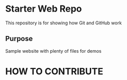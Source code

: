 # Starter Web Repo

This repository is for showing how Git and GitHub work

## Purpose

Sample website with plenty of files for demos

# HOW TO CONTRIBUTE

